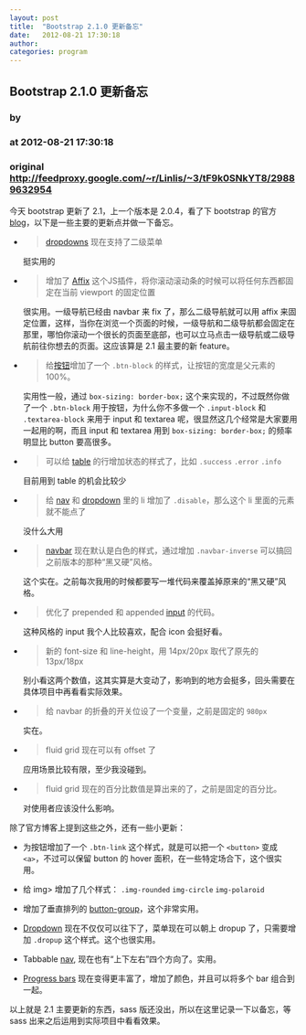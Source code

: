 ```yaml
---
layout: post
title:  "Bootstrap 2.1.0 更新备忘"
date:   2012-08-21 17:30:18
author: 
categories: program
---
```


## Bootstrap 2.1.0 更新备忘
### by 
### at 2012-08-21 17:30:18
### original <http://feedproxy.google.com/~r/Linlis/~3/tF9k0SNkYT8/29889632954>

<p>今天 bootstrap 更新了 2.1，上一个版本是 2.0.4，看了下 bootstrap 的官方 <a href="http://blog.getbootstrap.com/2012/08/20/bootstrap-2-1-0-released/">blog</a>，以下是一些主要的更新点并做一下备忘。</p>

<ul><li><blockquote>
  <p><a href="http://twitter.github.com/bootstrap/components.html#dropdowns">dropdowns</a> 现在支持了二级菜单</p>
</blockquote>

<p>挺实用的</p></li>
<li><blockquote>
  <p>增加了 <a href="http://twitter.github.com/bootstrap/javascript.html#affix">Affix</a> 这个JS插件，将你滚动滚动条的时候可以将任何东西都固定在当前 viewport 的固定位置</p>
</blockquote>

<p>很实用。一级导航已经由 navbar 来 fix 了，那么二级导航就可以用 affix 来固定位置，这样，当你在浏览一个页面的时候，一级导航和二级导航都会固定在那里，哪怕你滚动一个很长的页面至底部，也可以立马点击一级导航或二级导航前往你想去的页面。这应该算是 2.1 最主要的新 feature。</p></li>
<li><blockquote>
  <p>给<a href="http://twitter.github.com/bootstrap/base-css.html#buttons">按钮</a>增加了一个 <code>.btn-block</code> 的样式，让按钮的宽度是父元素的100%。</p>
</blockquote>

<p>实用性一般，通过 <code>box-sizing: border-box;</code> 这个来实现的，不过既然你做了一个 <code>.btn-block</code> 用于按钮，为什么你不多做一个 <code>.input-block</code> 和 <code>.textarea-block</code> 来用于 input 和 textarea 呢，很显然这几个经常是大家要用一起用的啊，而且 input 和 textarea 用到 <code>box-sizing: border-box;</code> 的频率明显比 button 要高很多。</p></li>
<li><blockquote>
  <p>可以给 <a href="http://twitter.github.com/bootstrap/base-css.html#tables">table</a> 的行增加状态的样式了，比如 <code>.success</code> <code>.error</code> <code>.info</code></p>
</blockquote>

<p>目前用到 table 的机会比较少</p></li>
<li><blockquote>
  <p>给 <a href="http://twitter.github.com/bootstrap/components.html#navs">nav</a> 和 <a href="http://twitter.github.com/bootstrap/components.html#dropdowns">dropdown</a> 里的 li 增加了 <code>.disable</code>，那么这个 li 里面的元素就不能点了</p>
</blockquote>

<p>没什么大用</p></li>
<li><blockquote>
  <p><a href="http://twitter.github.com/bootstrap/components.html#navbar">navbar</a> 现在默认是白色的样式，通过增加 <code>.navbar-inverse</code> 可以搞回之前版本的那种“黑又硬”风格。</p>
</blockquote>

<p>这个实在。之前每次我用的时候都要写一堆代码来覆盖掉原来的“黑又硬”风格。</p></li>
<li><blockquote>
  <p>优化了 prepended 和 appended <a href="http://twitter.github.com/bootstrap/base-css.html#forms">input</a> 的代码。</p>
</blockquote>

<p>这种风格的 input 我个人比较喜欢，配合 icon 会挺好看。</p></li>
<li><blockquote>
  <p>新的 font-size 和 line-height，用 14px/20px 取代了原先的 13px/18px</p>
</blockquote>

<p>别小看这两个数值，这其实算是大变动了，影响到的地方会挺多，回头需要在具体项目中再看看实际效果。</p></li>
<li><blockquote>
  <p>给 navbar 的折叠的开关位设了一个变量，之前是固定的 <code>980px</code></p>
</blockquote>

<p>实在。</p></li>
<li><blockquote>
  <p>fluid grid 现在可以有 offset 了</p>
</blockquote>

<p>应用场景比较有限，至少我没碰到。</p></li>
<li><blockquote>
  <p>fluid grid 现在的百分比数值是算出来的了，之前是固定的百分比。</p>
</blockquote>

<p>对使用者应该没什么影响。</p></li>
</ul><p>除了官方博客上提到这些之外，还有一些小更新：</p>

<ul><li><p>为按钮增加了一个 <code>.btn-link</code> 这个样式，就是可以把一个 <code>&lt;button&gt;</code> 变成 <code>&lt;a&gt;</code>，不过可以保留 button 的 hover 面积，在一些特定场合下，这个很实用。</p></li>
<li><p>给 img&gt; 增加了几个样式： <code>.img-rounded</code> <code>img-circle</code> <code>img-polaroid</code></p></li>
<li><p>增加了垂直排列的 <a href="http://twitter.github.com/bootstrap/components.html#buttonGroups">button-group</a>，这个非常实用。</p></li>
<li><p><a href="http://twitter.github.com/bootstrap/components.html#buttonDropdowns">Dropdown</a> 现在不仅仅可以往下了，菜单现在可以朝上 dropup 了，只需要增加 <code>.dropup</code> 这个样式。这个也很实用。</p></li>
<li><p>Tabbable <a href="http://twitter.github.com/bootstrap/components.html#navs">nav</a>, 现在也有“上下左右”四个方向了。实用。</p></li>
<li><p><a href="http://twitter.github.com/bootstrap/components.html#progress">Progress bars</a> 现在变得更丰富了，增加了颜色，并且可以将多个 bar 组合到一起。</p></li>
</ul><p>以上就是 2.1 主要更新的东西，sass 版还没出，所以在这里记录一下以备忘，等sass 出来之后运用到实际项目中看看效果。</p><img src="http://feeds.feedburner.com/~r/Linlis/~4/tF9k0SNkYT8" height="1" width="1">